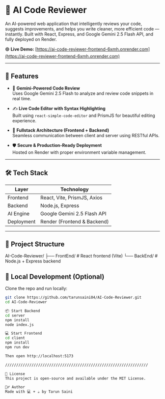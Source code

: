 # 🤖 AI Code Reviewer

An AI-powered web application that intelligently reviews your code, suggests improvements, and helps you write cleaner, more efficient code — instantly. Built with React, Express, and Google Gemini 2.5 Flash API, and fully deployed on Render.

🟢 **Live Demo:** [https://ai-code-reviewer-frontend-6xmh.onrender.com](https://ai-code-reviewer-frontend-6xmh.onrender.com)

---

## 🚀 Features

- 🧠 **Gemini-Powered Code Review**  
  Uses Google Gemini 2.5 Flash to analyze and review code snippets in real time.

- ✍️ **Live Code Editor with Syntax Highlighting**  
  Built using `react-simple-code-editor` and PrismJS for beautiful editing experience.

- 🔁 **Fullstack Architecture (Frontend + Backend)**  
  Seamless communication between client and server using RESTful APIs.

- 🛡️ **Secure & Production-Ready Deployment**  
  Hosted on Render with proper environment variable management.

---

## 🛠 Tech Stack

| Layer       | Technology                   |
|-------------|------------------------------|
| Frontend    | React, Vite, PrismJS, Axios  |
| Backend     | Node.js, Express             |
| AI Engine   | Google Gemini 2.5 Flash API  |
| Deployment  | Render (Frontend & Backend)  |

---

## 📁 Project Structure

AI-Code-Reviewer/
├── FrontEnd/ # React frontend (Vite)
└── BackEnd/ # Node.js + Express backend


## 🧪 Local Development (Optional)

Clone the repo and run locally:

```bash
git clone https://github.com/tarunsaini04/AI-Code-Reviewer.git
cd AI-Code-Reviewer

📦 Start Backend
cd server
npm install
node index.js

💻 Start Frontend
cd client
npm install
npm run dev

Then open http://localhost:5173

/////////////////////////////////////////////////////////////////

📜 License
This project is open-source and available under the MIT License.

🙋‍♂️ Author
Made with 💻 + ☕ by Tarun Saini



